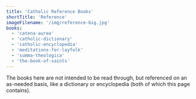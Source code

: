 ```yaml
---
title: 'Catholic Reference Books'
shortTitle: 'Reference'
imageFilename: '/img/reference-big.jpg'
books:
  - 'catena-aurea'
  - 'catholic-dictionary'
  - 'catholic-encyclopedia'
  - 'meditations-for-layfolk'
  - 'summa-theologica'
  - 'the-book-of-saints'
---
```


The books here are not intended to be read through, but referenced on an as-needed basis, like a dictionary or encyclopedia (both of which this page contains).
